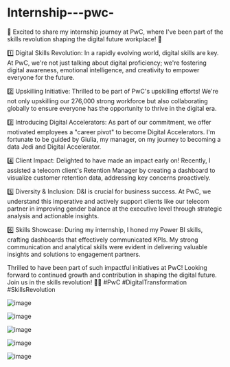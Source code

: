 # Internship---pwc-
🌟 Excited to share my internship journey at PwC, where I've been part of the skills revolution shaping the digital future workplace! 🚀

1️⃣ Digital Skills Revolution: In a rapidly evolving world, digital skills are key. At PwC, we're not just talking about digital proficiency; we're fostering digital awareness, emotional intelligence, and creativity to empower everyone for the future.

2️⃣ Upskilling Initiative: Thrilled to be part of PwC's upskilling efforts! We're not only upskilling our 276,000 strong workforce but also collaborating globally to ensure everyone has the opportunity to thrive in the digital era.

3️⃣ Introducing Digital Accelerators: As part of our commitment, we offer motivated employees a "career pivot" to become Digital Accelerators. I'm fortunate to be guided by Giulia, my manager, on my journey to becoming a data Jedi and Digital Accelerator.

4️⃣ Client Impact: Delighted to have made an impact early on! Recently, I assisted a telecom client's Retention Manager by creating a dashboard to visualize customer retention data, addressing key concerns proactively.

5️⃣ Diversity & Inclusion: D&I is crucial for business success. At PwC, we understand this imperative and actively support clients like our telecom partner in improving gender balance at the executive level through strategic analysis and actionable insights.

6️⃣ Skills Showcase: During my internship, I honed my Power BI skills, crafting dashboards that effectively communicated KPIs. My strong communication and analytical skills were evident in delivering valuable insights and solutions to engagement partners.

Thrilled to have been part of such impactful initiatives at PwC! Looking forward to continued growth and contribution in shaping the digital future. Join us in the skills revolution! 💼✨ #PwC #DigitalTransformation #SkillsRevolution


![image](https://github.com/Dillipmeher/Internship---pwc-/assets/143451788/5ab9284b-6efe-416b-a51e-9afe9f5a5e32)

![image](https://github.com/Dillipmeher/Internship---pwc-/assets/143451788/698c94fd-e4d8-44bb-b8b2-7dea20c49a65)

![image](https://github.com/Dillipmeher/Internship---pwc-/assets/143451788/9f330064-6324-4886-8202-1122975e600c)

![image](https://github.com/Dillipmeher/Internship---pwc-/assets/143451788/0a000ae7-2113-4505-be08-31cdc51686c3)

![image](https://github.com/Dillipmeher/Internship---pwc-/assets/143451788/e483c573-01cc-4f3e-9407-d75bc4c2814f)
